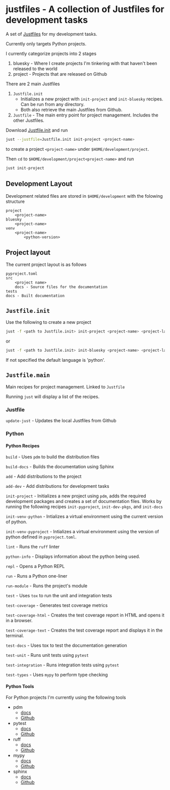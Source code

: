 # justfiles -  A collection of Justfiles for development tasks

A set of [Justfiles](https://github.com/casey/just) for my development tasks.

Currently only targets Python projects.

I currently categorize projects into 2 stages

1. bluesky - Where I create projects I'm tinkering with that haven't been released to the world
2. project - Projects that are released on Github

There are 2 main Justfiles

1. `Justfile.init`
   - Initializes a new project with `init-project` and `init-bluesky` recipes. Can be run from any directory.
   - Both also retrieve the main Justfiles from Github.
2. `Justfile` - The main entry point for project management. Includes the other Justfiles.

Download [Justfile.init](https://raw.githubusercontent.com/sffjunkie/justfiles/main/Justfile.init) and run

```sh
just --justfile=Justfile.init init-project <project-name>
```

to create a project `<project-name>` under `$HOME/development/project`.

Then `cd` to `$HOME/development/project<project-name>` and run

```sh
just init-project
```

## Development Layout

Development related files are stored in `$HOME/development` with the folowing structure

```text
project
    <project-name>
bluesky
    <project-name>
venv
    <project-name>
        <python-version>
```

## Project layout

The current project layout is as follows

```text
pyproject.toml
src
    <project name>
    docs - Source files for the documentation
tests
docs - Built documentation
```

## `Justfile.init`

Use the following to create a new project

```sh
just -f <path to Justfile.init> init-project <project-name> <project-language>
```

or

```sh
just -f <path to Justfile.init> init-bluesky <project-name> <project-language>
```

If not specified the default language is 'python'.

## `Justfile.main`

Main recipes for project management. Linked to `Justfile`

Running `just` will display a list of the recipes.

### Justfile

`update-just` - Updates the local Justfiles from Github

### Python

#### Python Recipes

`build` - Uses `pdm` to build the distribution files

`build-docs` - Builds the documentation using Sphinx

`add` - Add distributions to the project

`add-dev` - Add distributions for development tasks

`init-project` - Initializes a new project using `pdm`,
adds the required development packages
and creates a set of documentation files.
Works by running the following recipes `init-pyproject`, `init-dev-pkgs`, and `init-docs`

`init-venv-python` - Intializes a virtual environment using the current version of python.

`init-venv-pyproject` - Intializes a virtual environment using the version of python defined in
`pyproject.toml`.

`lint` - Runs the `ruff` linter

`python-info` - Displays information about the python being used.

`repl` - Opens a Python REPL

`run` - Runs a Python one-liner

`run-module` - Runs the project's module

`test` - Uses `tox` to run the unit and integration tests

`test-coverage` - Generates test coverage metrics

`test-coverage-html` - Creates the test coverage report in HTML and opens it in a browser.

`test-coverage-text` - Creates the test coverage report and displays it in the terminal.

`test-docs` - Uses tox to test the documentation generation

`test-unit` - Runs unit tests using `pytest`

`test-integration` - Runs integration tests using `pytest`

`test-types` - Uses `mypy` to perform type checking

#### Python Tools

For Python projects I'm currently using the following tools

- pdm
  - [docs](https://pdm-project.org/en/latest/)
  - [Github](https://github.com/pdm-project/pdm)
- pytest
  - [docs](https://docs.pytest.org/)
  - [Github](https://github.com/pytest-dev/pytest)
- ruff
  - [docs](https://docs.astral.sh/ruff/)
  - [Github](https://github.com/astral-sh/ruff)
- mypy
  - [docs](https://mypy.readthedocs.io/en/stable/)
  - [Github](https://github.com/python/mypy)
- sphinx
  - [docs](https://www.sphinx-doc.org/en/master/)
  - [Github](https://github.com/sphinx-doc/sphinx)
